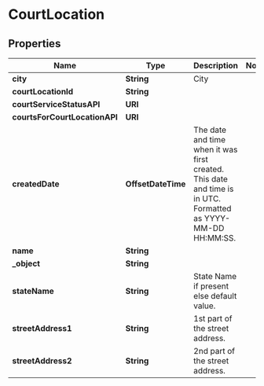 

# CourtLocation


## Properties

| Name | Type | Description | Notes |
|------------ | ------------- | ------------- | -------------|
|**city** | **String** | City |  |
|**courtLocationId** | **String** |  |  |
|**courtServiceStatusAPI** | **URI** |  |  |
|**courtsForCourtLocationAPI** | **URI** |  |  |
|**createdDate** | **OffsetDateTime** | The date and time when it was first created. This date and time is in UTC. Formatted as YYYY-MM-DD HH:MM:SS. |  |
|**name** | **String** |  |  |
|**_object** | **String** |  |  |
|**stateName** | **String** | State Name if present else default value. |  |
|**streetAddress1** | **String** | 1st part of the street address. |  |
|**streetAddress2** | **String** | 2nd part of the street address. |  |




